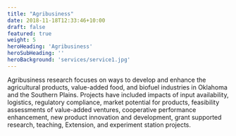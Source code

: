 ```yaml
---
title: "Agribusiness"
date: 2018-11-18T12:33:46+10:00
draft: false
featured: true
weight: 5
heroHeading: 'Agribusiness'
heroSubHeading: ''
heroBackground: 'services/service1.jpg'
---
```


Agribusiness research focuses on ways to develop and enhance the agricultural products, value-added food, and biofuel industries in Oklahoma and the Southern Plains. Projects have included impacts of input availability, logistics, regulatory compliance, market potential for products, feasibility assessments of value-added ventures, cooperative performance enhancement, new product innovation and development, grant supported research, teaching, Extension, and experiment station projects.
